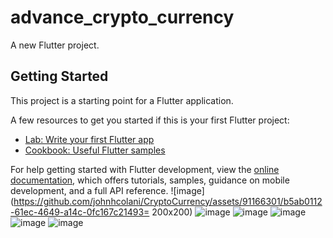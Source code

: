 # advance_crypto_currency

A new Flutter project.

## Getting Started

This project is a starting point for a Flutter application.

A few resources to get you started if this is your first Flutter project:

- [Lab: Write your first Flutter app](https://docs.flutter.dev/get-started/codelab)
- [Cookbook: Useful Flutter samples](https://docs.flutter.dev/cookbook)

For help getting started with Flutter development, view the
[online documentation](https://docs.flutter.dev/), which offers tutorials,
samples, guidance on mobile development, and a full API reference.
![image](https://github.com/johnhcolani/CryptoCurrency/assets/91166301/b5ab0112-61ec-4649-a14c-0fc167c21493= 200x200)
![image](https://github.com/johnhcolani/CryptoCurrency/assets/91166301/48ca83d9-6979-4759-bb0f-3b99464c4eaa)
![image](https://github.com/johnhcolani/CryptoCurrency/assets/91166301/48ca83d9-6979-4759-bb0f-3b99464c4eaa)
![image](https://github.com/johnhcolani/CryptoCurrency/assets/91166301/57cac081-8d9f-44da-b671-efb9a4f9940c)
![image](https://github.com/johnhcolani/CryptoCurrency/assets/91166301/5db74ffa-3143-4990-ab11-5ce7d7a5eadd)
![image](https://github.com/johnhcolani/CryptoCurrency/assets/91166301/452691a6-b963-44a5-a9e0-2bab898bad73)






